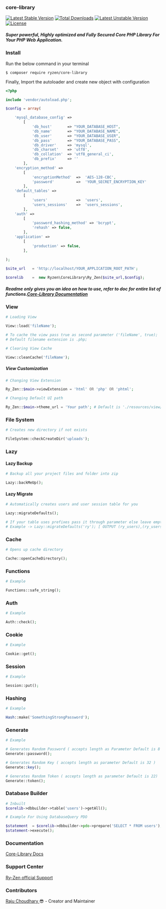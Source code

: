 ### core-library

[![Latest Stable Version](http://poser.pugx.org/ryzen/core-library/v)](https://packagist.org/packages/ryzen/core-library) 
[![Total Downloads](http://poser.pugx.org/ryzen/core-library/downloads)](https://packagist.org/packages/ryzen/core-library) 
[![Latest Unstable Version](http://poser.pugx.org/ryzen/core-library/v/unstable)](https://packagist.org/packages/ryzen/core-library) 
[![License](http://poser.pugx.org/ryzen/core-library/license)](https://packagist.org/packages/ryzen/core-library)

##### Super powerful, Highly optimized and Fully Secured Core PHP Library For Your PHP Web Application.

### Install

Run the below command in your terminal
```
$ composer require ryzen/core-library
```

Finally, Import the autoloader and create new object with configuration
```php
<?php

include 'vendor/autoload.php';

$config = array(

    'mysql_database_config' =>
        [
            'db_host'       => "YOUR_DATABASE_HOST",
            'db_name'       => "YOUR_DATABASE_NAME",
            'db_user'       => "YOUR_DATABASE_USER",
            'db_pass'       => "YOUR_DATABASE_PASS",
            'db_driver'     => 'mysql',
            'db_charset'    => 'utf8',
            'db_collation'  => 'utf8_general_ci',
            'db_prefix'     => ''
        ],
    'encryption_method' =>
        [
            'encryptionMethod'  =>  'AES-128-CBC',
            'password'          =>  'YOUR_SECRET_ENCRYPTION_KEY'
        ],
    'default_tables' =>
        [
            'users'             =>  'users',
            'users_sessions'    =>  'users_sessions',
        ],
    'auth' =>
        [
            'password_hashing_method' => 'bcrypt',
            'rehash' => false,
        ],
    'application' =>
        [
            'production' => false,
        ],
        
);

$site_url   = 'http://localhost/YOUR_APPLICATION_ROOT_PATH';

$corelib    =  new Ryzen\CoreLibrary\Ry_Zen($site_url,$config);
```

##### Readme only gives you an idea on how to use, refer to doc for entire list of functions.<a href="https://docs.8beez.com/corelib">Core-Library Documentation</a>

### View
```php
# Loading View

View::load('fileName');

# To cache the view pass true as second parameter ('fileName', true);
# Default filename extension is .php;

# Clearing View Cache

View::cleanCache('fileName');
```
##### View Customization
```php
# Changing View Extension 

Ry_Zen::$main->viewExtension = 'html' OR 'php' OR 'phtml';

# Changing Default UI path

Ry_Zen::$main->theme_url = 'Your path'; # Default is './resources/view/';
```
### File System
```php
# Creates new directory if not exists

FileSystem::checkCreateDir('uploads');
```
### Lazy
#### Lazy Backup
```php
# Backup all your project files and folder into zip

Lazy::backMeUp();
```
#### Lazy Migrate
```php
# Automatically creates users and user session table for you

Lazy::migrateDefaults();

# If your table uses prefixes pass it through parameter else leave empty
# Example -> Lazy::migrateDefaults('ry'); [ OUTPUT (ry_users),(ry_users_sessions) ]
```
### Cache
```php
# Opens up cache directory

Cache::openCacheDirectory();
```
### Functions
```php
# Example

Functions::safe_string();
```
### Auth
```php
# Example

Auth::check();
```

### Cookie
```php
# Example

Cookie::get();
```

### Session
```php
# Example

Session::put();
```

### Hashing
```php
# Example

Hash::make('SomethingStrongPassword');
```

### Generate
```php
# Example

# Generates Random Password ( accepts length as Parameter Default is 8 )
Generate::password();

# Generates Random Key ( accepts length as parameter Default is 32 )
Generate::key();

# Generates Random Token ( accepts length as parameter Default is 22)
Generate::token();
```

### Database Builder
```php
# Inbuilt
$corelib->dbbuilder->table('users')->getAll();

# Example For Using DatabaseQuery PDO

$statement  = $corelib->dbbuilder->pdo->prepare('SELECT * FROM users');
$statement->execute();
```

### Documentation
<a href="https://docs.8beez.com/corelib">Core-Library Docs</a>

### Support Center
<a href="https://docs.8beez.com/support">Ry-Zen official Support</a>

### Contributors
<a href="https://rajuchoudhary.com.np/"> Raju Choudhary </a> 😎 - Creator and Maintainer
